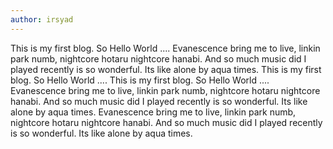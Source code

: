 ```yaml
---
author: irsyad
---
```

This is my first blog. So Hello World ....
Evanescence bring me to live, linkin park numb, nightcore hotaru
nightcore hanabi. And so much music did I played recently
is so wonderful. Its like alone by aqua times.
This is my first blog. So Hello World ....
This is my first blog. So Hello World ....
Evanescence bring me to live, linkin park numb, nightcore hotaru
nightcore hanabi. And so much music did I played recently
is so wonderful. Its like alone by aqua times.
Evanescence bring me to live, linkin park numb, nightcore hotaru
nightcore hanabi. And so much music did I played recently
is so wonderful. Its like alone by aqua times.
